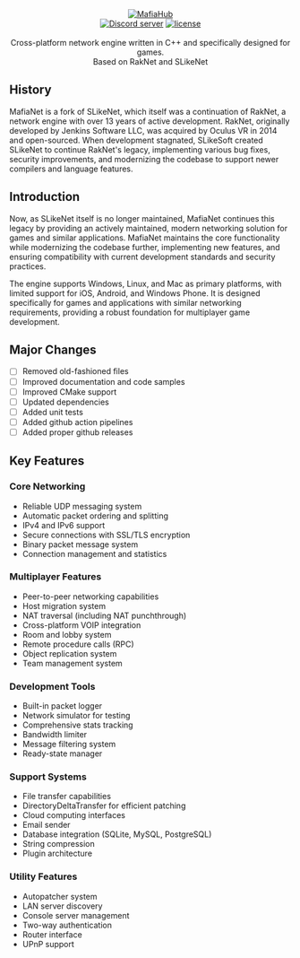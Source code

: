 <div align="center">
   <a href="https://github.com/MafiaHub/Framework"><img src="https://github.com/MafiaHub/Framework/assets/9026786/43e839f2-f207-47bf-aa59-72371e8403ba" alt="MafiaHub" /></a>
</div>

<div align="center">
    <a href="https://discord.gg/eBQ4QHX"><img src="https://img.shields.io/discord/402098213114347520.svg" alt="Discord server" /></a>
    <a href="LICENSE.md"><img src="https://img.shields.io/badge/License-MafiaHub%20OSS-blue" alt="license" /></a>
</div>

<br />
<div align="center">
    Cross-platform network engine written in C++ and specifically designed for games.<br/>
    Based on RakNet and SLikeNet
</div>

## History

MafiaNet is a fork of SLikeNet, which itself was a continuation of RakNet, a network engine with over 13 years of active development. RakNet, originally developed by Jenkins Software LLC, was acquired by Oculus VR in 2014 and open-sourced. When development stagnated, SLikeSoft created SLikeNet to continue RakNet's legacy, implementing various bug fixes, security improvements, and modernizing the codebase to support newer compilers and language features.

## Introduction

Now, as SLikeNet itself is no longer maintained, MafiaNet continues this legacy by providing an actively maintained, modern networking solution for games and similar applications. MafiaNet maintains the core functionality while modernizing the codebase further, implementing new features, and ensuring compatibility with current development standards and security practices.

The engine supports Windows, Linux, and Mac as primary platforms, with limited support for iOS, Android, and Windows Phone. It is designed specifically for games and applications with similar networking requirements, providing a robust foundation for multiplayer game development.

## Major Changes

- [ ] Removed old-fashioned files
- [ ] Improved documentation and code samples
- [ ] Improved CMake support
- [ ] Updated dependencies
- [ ] Added unit tests
- [ ] Added github action pipelines
- [ ] Added proper github releases

## Key Features

### Core Networking
- Reliable UDP messaging system
- Automatic packet ordering and splitting
- IPv4 and IPv6 support
- Secure connections with SSL/TLS encryption
- Binary packet message system
- Connection management and statistics

### Multiplayer Features
- Peer-to-peer networking capabilities
- Host migration system
- NAT traversal (including NAT punchthrough)
- Cross-platform VOIP integration
- Room and lobby system
- Remote procedure calls (RPC)
- Object replication system
- Team management system

### Development Tools
- Built-in packet logger
- Network simulator for testing
- Comprehensive stats tracking
- Bandwidth limiter
- Message filtering system
- Ready-state manager

### Support Systems
- File transfer capabilities
- DirectoryDeltaTransfer for efficient patching
- Cloud computing interfaces
- Email sender
- Database integration (SQLite, MySQL, PostgreSQL)
- String compression
- Plugin architecture

### Utility Features
- Autopatcher system
- LAN server discovery
- Console server management
- Two-way authentication
- Router interface
- UPnP support